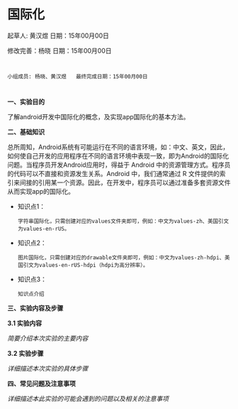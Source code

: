 # 国际化

起草人: 黄汉煜   日期：15年00月00日

修改完善：杨晓   日期：15年00月00日
# 


    小组成员: 杨晓、黄汉煜   最终完成日期：15年00月00日
# 

**一、实验目的**

了解android开发中国际化的概念，及实现app国际化的基本方法。

**二、基础知识**

总所周知，Android系统有可能运行在不同的语言环境，如：中文、英文，因此，如何使自己开发的应用程序在不同的语言环境中表现一致，即为Android的国际化问题。当程序员开发Android应用时，得益于 Android 中的资源管理方式。程序员的代码可以不直接和资源发生关系。Android 中，我们通常通过 R 文件提供的索引来间接的引用某一个资源。因此，在开发中，程序员可以通过准备多套资源文件从而实现app的国际化。
   
* 知识点1：

      字符串国际化，只需创建对应的values文件夹即可，例如：中文为values-zh、美国引文为values-en-rUS。

* 知识点2：

      图片国际化，只需创建对应的drawable文件夹即可，例如：中文为values-zh-hdpi、美国引文为values-en-rUS-hdpi（hdpi为高分辨率）。


* 知识点3：

      知识点介绍


   

**三、实验内容及步骤**

**3.1 实验内容**

*简要介绍本次实验的主要内容*

**3.2 实验步骤**

*详细描述本次实验的具体步骤*

**四、常见问题及注意事项**

*详细描述本此实验的可能会遇到的问题以及相关的注意事项*


